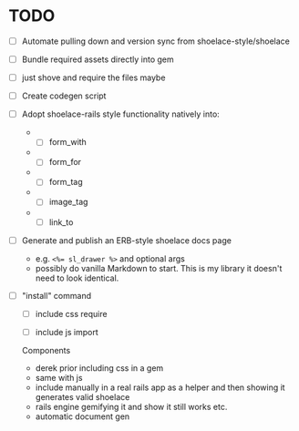 # TODO

- [ ] Automate pulling down and version sync from shoelace-style/shoelace
- [ ] Bundle required assets directly into gem
- [ ] just shove and require the files maybe
- [ ] Create codegen script
- [ ] Adopt shoelace-rails style functionality natively into:
  * - [ ] form_with
  * - [ ] form_for
  * - [ ] form_tag
  * - [ ] image_tag
  * - [ ] link_to
- [ ] Generate and publish an ERB-style shoelace docs page
  * e.g. `<%= sl_drawer %>` and optional args
  * possibly do vanilla Markdown to start. This is my library it doesn't need to look identical.

- [ ] "install" command
  - [ ] include css require
  - [ ] include js import


  Components

  * derek prior including css in a gem
  * same with js
  * include manually in a real rails app as a helper and then showing it generates valid shoelace
  * rails engine gemifying it and show it still works etc.
  * automatic document gen
